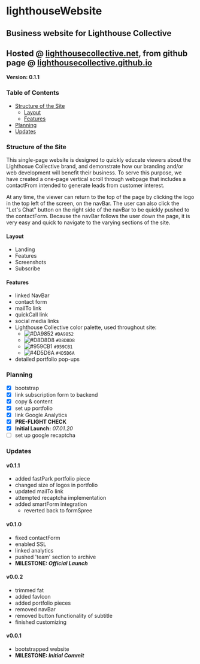 # lighthouseWebsite
## Business website for Lighthouse Collective
## Hosted @ [lighthousecollective.net](lighthousecollective.net), from github page @ [lighthousecollective.github.io](lighthousecollective.github.io)

**Version: 0.1.1**

### Table of Contents
* [Structure of the Site](#structure-of-the-site)
    * [Layout](#layout)
    * [Features](#features)
* [Planning](#planning)
* [Updates](#updates)


### Structure of the Site
This single-page website is designed to quickly educate viewers about the Lighthosue Collective brand, and demonstrate how our branding and/or web development will benefit their business. To serve this purpose, we have created a one-page vertical scroll through webpage that includes a contactFrom intended to generate leads from customer interest.

At any time, the viewer can return to the top of the page by clicking the logo in the top left of the screen, on the navBar. The user can also click the "Let's Chat" button on the right side of the navBar to be quickly pushed to the contactForm. Because the navBar follows the user down the page, it is very easy and quick to navigate to the varying sections of the site.

#### Layout
* Landing
* Features
* Screenshots
* Subscribe

#### Features
* linked NavBar
* contact form
* mailTo link
* quickCall link
* social media links
* Lighthouse Collective color palette, used throughout site:
	- ![#DA9852](https://placehold.it/15/DA9852/000000?text=+) `#DA9852`
  - ![#D8D8D8](https://placehold.it/15/D8D8D8/000000?text=+) `#D8D8D8`
  - ![#959CB1](https://placehold.it/15/959CB1/000000?text=+) `#959CB1`
  - ![#4D5D6A](https://placehold.it/15/4D5D6A/000000?text=+) `#4D5D6A`
* detailed portfolio pop-ups

### Planning

- [x] bootstrap
- [x] link subscription form to backend
- [x] copy & content
- [x] set up portfolio
- [x] link Google Analytics
- [x] **PRE-FLIGHT CHECK**
- [x] **Initial Launch:** _07.01.20_
- [ ] set up google recaptcha

### Updates
#### v0.1.1
* added fastPark portfolio piece 
* changed size of logos in portfolio
* updated mailTo link
* attempted recaptcha implementation
* added smartForm integration
  * reverted back to formSpree

#### v0.1.0
* fixed contactForm
* enabled SSL
* linked analytics
* pushed 'team' section to archive
* **MILESTONE: *Official Launch***

#### v0.0.2
* trimmed fat
* added favIcon
* added portfolio pieces
* removed navBar
* removed button functionality of subtitle
* finished customizing

#### v0.0.1
* bootstrapped website
* **MILESTONE: *Initial Commit***
